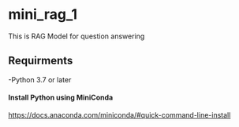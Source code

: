 # mini_rag_1
This is RAG Model for question answering

## Requirments
-Python 3.7 or later

#### Install Python using MiniConda
https://docs.anaconda.com/miniconda/#quick-command-line-install

